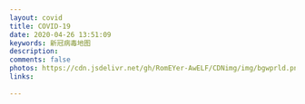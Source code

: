 ```yaml
---
layout: covid
title: COVID-19
date: 2020-04-26 13:51:09
keywords: 新冠病毒地图
description: 
comments: false
photos: https://cdn.jsdelivr.net/gh/RomEYer-AwELF/CDNimg/img/bgwprld.png
links:
    
---
```


